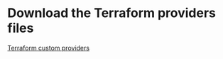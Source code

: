 # Download the Terraform providers files 
[Terraform custom providers](https://github.com/jruels/tf-dev/tf-custom-providers.zip)
